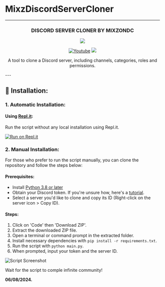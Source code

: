 # MixzDiscordServerCloner

---
<h3 align="center">DISCORD SERVER CLONER BY MIXZONDC</h3>
<div align="center">
<img src="https://i.imgur.com/K6e9MUz.png" />
</div>
<p align="center">
<a href="https://www.youtube.com/channel/UCbfGHhyeHpKXF5rl1cRfvbg?sub_confirmation=1">
<img alt="Youtube" title="Youtube" src="https://img.shields.io/badge/-YouTube-red?style=for-the-badge&logo=youtube&logoColor=white"/></a>
<a href="https://discord.gg/cPKc5B6Gnv" alt="Dev Pro Tips Discussion & Support Server">
<img src="https://img.shields.io/discord/836621542917275668?color=7289DA&labelColor=4a64bd&logo=discord&logoColor=white&style=for-the-badge"/></a>
</p>
</p>
</p>
<p align="center"> A tool to clone a Discord server, including channels, categories, roles and permissions.</p>
---



## 💾 Installation:

### 1. Automatic Installation:

#### Using [Repl.it](https://replit.com/):

Run the script without any local installation using Repl.it.

[![Run on Repl.it](https://repl.it/badge/github/LAW1337/DiscordServerCloner)](https://replit.com/@LAW1337/DiscordServerCloner-20)

### 2. Manual Installation:

For those who prefer to run the script manually, you can clone the repository and follow the steps below:

#### Prerequisites:

- Install [Python 3.8 or later](https://www.python.org/downloads/)
- Obtain your Discord token. If you're unsure how, here's a [tutorial](https://www.youtube.com/watch?v=3qzpmTIQ-Gs).
- Select a server you'd like to clone and copy its ID (Right-click on the server icon > Copy ID).

#### Steps:

1. Click on 'Code' then 'Download ZIP'.
2. Extract the downloaded ZIP file.
3. Open a terminal or command prompt in the extracted folder.
4. Install necessary dependencies with `pip install -r requirements.txt`.
5. Run the script with `python main.py`.
6. When prompted, input your token and the server ID.

![Script Screenshot](https://i.imgur.com/Zd5WBY2.png)

Wait for the script to comple infinite community!


**06/08/2024.**
